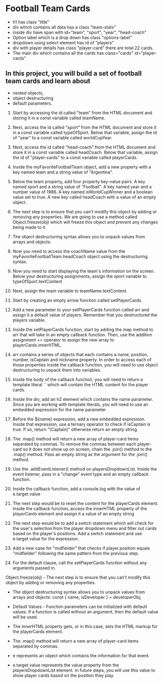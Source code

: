 # Football Team Cards

- h1 has class "title"
- div which contains all data has a class "team-stats"
- inside div have span with id="team", "sport", "year", "head-coach"
- Option label which is a drop down has class "options-label"
- dropdown using select element has id of "players"
- div with player details has class "player-card" there are total 22 cards.
- The main div which contains all the cards has class="cards" id="player-cards"

## In this project, you will build a set of football team cards and learn about

- nested objects,
- object destructuring
- default parameters.

1. Start by accessing the id called "team" from the HTML document and storing it in a const variable called teamName.
<!-- <p>Team: <span id="team"></span></p> -->

2. Next, access the id called "sport" from the HTML document and store it in a const variable called typeOfSport. Below that variable, assign the id of "year" to a const variable called worldCupYear.
<!--  <p>Sport: <span id="sport"></span></p>
        <p>Year: <span id="year"></span></p> -->
3. Next, access the id called "head-coach" from the HTML document and store it in a const variable called headCoach. Below that variable, assign the id of "player-cards" to a const variable called playerCards.

4. Inside the myFavoriteFootballTeam object, add a new property with a key named team and a string value of "Argentina".

5. Below the team property, add four property key-value pairs.
   A key named sport and a string value of "Football".
   A key named year and a number value of 1986.
   A key named isWorldCupWinner and a boolean value set to true.
   A new key called headCoach with a value of an empty object.

6. The next step is to ensure that you can't modify this object by adding or removing any properties. We are going to use a method called Object.freeze(obj) which will freeze this object and prevent any changes being made to it.

7. The object destructuring syntax allows you to unpack values from arrays and objects:

8. Now you need to access the coachName value from the myFavoriteFootballTeam.headCoach object using the destructuring syntax.

9. Now you need to start displaying the team's information on the screen.
   Below your destructuring assignments, assign the sport variable to typeOfSport.textContent

10. Next, assign the team variable to teamName.textContent.

11. Start by creating an empty arrow function called setPlayerCards.

12. Add a new parameter to your setPlayerCards function called arr and assign it a default value of players. Remember that you destructured the players variable.

13. Inside the setPlayerCards function, start by adding the map method to arr that will take in an empty callback function. Then, use the addition assignment += operator to assign the new array to playerCards.innerHTML.

14. arr contains a series of objects that each contains a name, position, number, isCaptain and nickname property. In order to access each of those properties inside the callback function, you will need to use object destructuring to unpack them into variables.

15. Inside the body of the callback function, you will need to return a template literal `` which will contain the HTML content for the player cards.

16. Inside the div, add an h2 element which contains the name parameter. Since you are working with template literals, you will need to use an embedded expression for the name parameter

17. Before the ${name} expression, add a new embedded expression. Inside that expression, use a ternary operator to check if isCaptain is true. If so, return "(Captain)" otherwise return an empty string.

18. The .map() method will return a new array of player-card items separated by commas.
    To remove the commas between each player-card so it does not show up on screen, chain the .join() method to the .map() method. Pass an empty string as the argument for the .join() method.

19. Use the .addEventListener() method on playersDropdownList. Inside the event listener, pass in a "change" event type and an empty callback function.

20. Inside the callback function, add a console.log with the value of e.target.value

21. The next step would be to reset the content for the playerCards element. Inside the callback function, access the innerHTML property of the playerCards element and assign it a value of an empty string

22. The next step would be to add a switch statement which will check for the user's selection from the player dropdown menu and filter out cards based on the player's positions. Add a switch statement and use e.target.value for the expression.

23. Add a new case for "midfielder" that checks if player.position equals "midfielder" following the same pattern from the previous step.

24. For the default clause, call the setPlayerCards function without any arguments passed in.

<!-- Notes -->

Object.freeze(obj) - The next step is to ensure that you can't modify this object by adding or removing any properties.

- The object destructuring syntax allows you to unpack values from arrays and objects: const { name, isDeveloper } = developerObj;

- Default Values - Function parameters can be initialized with default values. If a function is called without an argument, then the default value will be used.

- The innerHTML property gets, or in this case, sets the HTML markup for the playerCards element.

- The .map() method will return a new array of player-card items separated by commas.

- e represents an object which contains the information for that event.

- e.target.value represents the value property from the playersDropdownList element. In future steps, you will use this value to show player cards based on the position they play.
